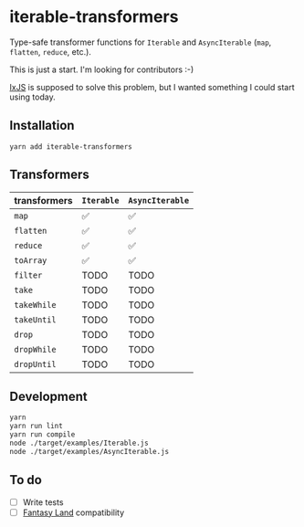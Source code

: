 # iterable-transformers

Type-safe transformer functions for `Iterable` and `AsyncIterable` (`map`, `flatten`, `reduce`, etc.).

This is just a start. I'm looking for contributors :-)

[IxJS] is supposed to solve this problem, but I wanted something I could start using today.

## Installation

```
yarn add iterable-transformers
```

## Transformers

|transformers|`Iterable`|`AsyncIterable`|
|-|-|-|
|`map`|✅|✅|
|`flatten`|✅|✅|
|`reduce`|✅|✅|
|`toArray`|✅|✅|
|`filter`|TODO|TODO|
|`take`|TODO|TODO|
|`takeWhile`|TODO|TODO|
|`takeUntil`|TODO|TODO|
|`drop`|TODO|TODO|
|`dropWhile`|TODO|TODO|
|`dropUntil`|TODO|TODO|

## Development

``` bash
yarn
yarn run lint
yarn run compile
node ./target/examples/Iterable.js
node ./target/examples/AsyncIterable.js
```

## To do

- [ ] Write tests
- [ ] [Fantasy Land] compatibility

[IxJS]: https://github.com/ReactiveX/IxJS
[Fantasy Land]: https://github.com/fantasyland/fantasy-land
